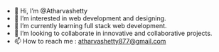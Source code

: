 - 👋 Hi, I’m @Atharvashetty
- 👀 I’m interested in web development and designing.
- 🌱 I’m currently learning full stack web development.
- 💞️ I’m looking to collaborate in innovative and collaborative projects.
- 📫 How to reach me : atharvashetty877@gmail.com
